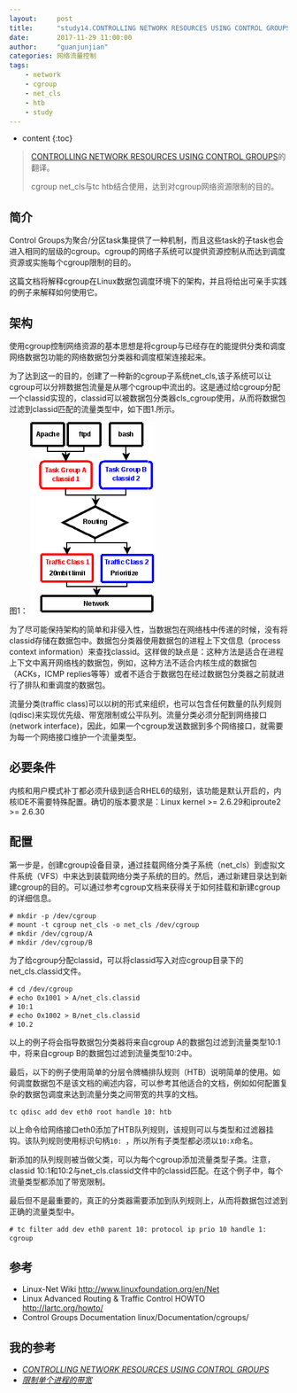 ```yaml
---
layout:     post
title:      "study14.CONTROLLING NETWORK RESOURCES USING CONTROL GROUPS「译」"
date:       2017-11-29 11:00:00 
author:     "guanjunjian"
categories: 网络流量控制
tags:
    - network
    - cgroup
    - net_cls
    - htb
    - study
---
```


* content
{:toc}

>
> [CONTROLLING NETWORK RESOURCES USING CONTROL GROUPS](http://vger.kernel.org/netconf2009_slides/Network%20Control%20Group%20Whitepaper.odt)的翻译。
> 
> cgroup net_cls与tc htb结合使用，达到对cgroup网络资源限制的目的。
>




## 简介

Control Groups为聚合/分区task集提供了一种机制，而且这些task的子task也会进入相同的层级的cgroup。cgroup的网络子系统可以提供资源控制从而达到调度资源或实施每个cgroup限制的目的。

这篇文档将解释cgroup在Linux数据包调度环境下的架构，并且将给出可亲手实践的例子来解释如何使用它。

## 架构

使用cgroup控制网络资源的基本思想是将cgroup与已经存在的能提供分类和调度网络数据包功能的网络数据包分类器和调度框架连接起来。

为了达到这一的目的，创建了一种新的cgroup子系统net_cls,该子系统可以让cgroup可以分辨数据包流量是从哪个cgroup中流出的。这是通过给cgroup分配一个classid实现的，classid可以被数据包分类器cls_cgroup使用，从而将数据包过滤到classid匹配的流量类型中，如下图1.所示。

图1：
![](/img/study/study-14-cgroup-network-control-group/1-architecture.png)

为了尽可能保持架构的简单和非侵入性，当数据包在网络栈中传递的时候，没有将classid存储在数据包中。数据包分类器使用数据包的进程上下文信息（process context information）来查找classid。这样做的缺点是：这种方法是适合在进程上下文中离开网络栈的数据包，例如，这种方法不适合内核生成的数据包（ACKs，ICMP replies等等）或者不适合于数据包在经过数据包分类器之前就进行了排队和重调度的数据包。

流量分类(traffic class)可以以树的形式来组织，也可以包含任何数量的队列规则(qdisc)来实现优先级、带宽限制或公平队列。流量分类必须分配到网络接口(network interface)，因此，如果一个cgroup发送数据到多个网络接口，就需要为每一个网络接口维护一个流量类型。

## 必要条件

内核和用户模式补丁都必须升级到适合RHEL6的级别，该功能是默认开启的，内核IDE不需要特殊配置。确切的版本要求是：Linux kernel >= 2.6.29和iproute2 >= 2.6.30

## 配置

第一步是，创建cgroup设备目录，通过挂载网络分类子系统（net_cls）到虚拟文件系统（VFS）中来达到装载网络分类子系统的目的。然后，通过新建目录达到新建cgroup的目的。可以通过参考cgroup文档来获得关于如何挂载和新建cgroup的详细信息。

```
# mkdir -p /dev/cgroup
# mount -t cgroup net_cls -o net_cls /dev/cgroup
# mkdir /dev/cgroup/A
# mkdir /dev/cgroup/B
```

为了给cgroup分配classid，可以将classid写入对应cgroup目录下的net_cls.classid文件。

```
# cd /dev/cgroup
# echo 0x1001 > A/net_cls.classid
# 10:1
# echo 0x1002 > B/net_cls.classid
# 10.2
```
以上的例子将会指导数据包分类器将来自cgroup A的数据包过滤到流量类型10:1中，将来自cgroup B的数据包过滤到流量类型10:2中。

最后，以下的例子使用简单的分层令牌桶排队规则（HTB）说明简单的使用。如何调度数据包不是该文档的阐述内容，可以参考其他适合的文档，例如如何配置复杂的数据包调度来达到流量分类之间带宽的共享的文档。

```
tc qdisc add dev eth0 root handle 10: htb
```

以上命令给网络接口eth0添加了HTB队列规则，该规则可以与类型和过滤器挂钩。该队列规则使用标识句柄`10: `，所以所有子类型都必须以`10:X`命名。

新添加的队列规则被当做父类，可以为每个cgroup添加流量类型子类。注意，classid 10:1和10:2与net_cls.classid文件中的classid匹配。在这个例子中，每个流量类型都添加了带宽限制。

最后但不是最重要的，真正的分类器需要添加到队列规则上，从而将数据包过滤到正确的流量类型中。

```
# tc filter add dev eth0 parent 10: protocol ip prio 10 handle 1: cgroup
```

## 参考
* Linux-Net Wiki http://www.linuxfoundation.org/en/Net
* Linux Advanced Routing & Traffic Control HOWTO http://lartc.org/howto/
* Control Groups Documentation linux/Documentation/cgroups/

## 我的参考

* *[CONTROLLING NETWORK RESOURCES USING CONTROL GROUPS](http://vger.kernel.org/netconf2009_slides/Network%20Control%20Group%20Whitepaper.odt)*
* *[限制单个进程的带宽](https://www.topjishu.com/3186.html)*

